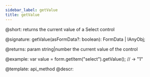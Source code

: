 ```yaml
---
sidebar_label: getValue
title: getValue
---          
```


@short: returns the current value of a Select control

@signature: getValue(asFormData?: boolean): FormData | IAnyObj;


@returns:
param   string|number     the current value of the control

@example:
var value = form.getItem("select").getValue();
// -> "1"



@template: api_method
@descr:


